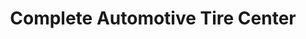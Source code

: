 ---
title: "Complete Automotive Tire Center"
url: /covington/complete-automotive-tire-center/
shop: car repair
---